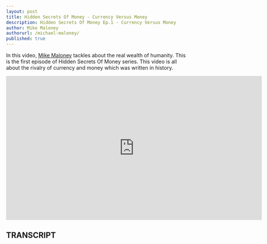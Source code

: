 ```yaml
---
layout: post
title: Hidden Secrets Of Money - Currency Versus Money
description: Hidden Secrets Of Money Ep.1 - Currency Versus Money
author: Mike Maloney
authorurl: /michael-maloney/
published: true
---
```


<p>In this video, <a href="/michael-maloney/">Mike Maloney</a> tackles about the real wealth of humanity. This is the first episode of Hidden Secrets Of Money series. This video is all about the rivalry of currency and money which was written in history.</p>

<center><iframe width="700" height="394" src="https://www.youtube.com/embed/DyV0OfU3-FU" frameborder="0" allowfullscreen></iframe></center>

<h2>TRANSCRIPT</h2>
